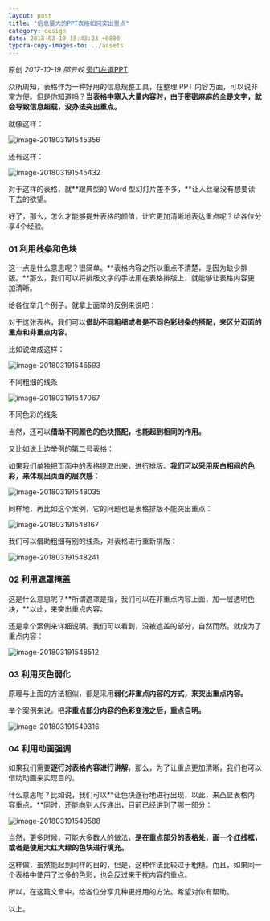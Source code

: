 ```yaml
---
layout: post
title: "信息量大的PPT表格如何突出重点"
category: design
date: 2018-03-19 15:43:23 +0800
typora-copy-images-to: ../assets
---
```


原创 *2017-10-19* *邵云蛟* [旁门左道PPT](https://mp.weixin.qq.com/s?__biz=MzU2ODEyNzY3Mw==&mid=2247487101&idx=1&sn=c8de73b95cf909e84fd9447505a0942e&scene=19##)

众所周知，表格作为一种好用的信息规整工具，在整理 PPT 内容方面，可以说非常方便。但是你知道吗？**当表格中塞入大量内容时，由于密密麻麻的全是文字，就会导致信息超载，没办法突出重点。**

就像这样：

![image-201803191545356](../assets/image-201803191545356.png)

还有这样：

![image-201803191545432](../assets/image-201803191545432.png)

对于这样的表格，就**跟典型的 Word 型幻灯片差不多，**让人丝毫没有想要读下去的欲望。

好了，那么，怎么才能够提升表格的颜值，让它更加清晰地表达重点呢？给各位分享4个经验。



### 01 利用线条和色块



这一点是什么意思呢？很简单。**表格内容之所以重点不清楚，是因为缺少排版。**那么，我们可以将排版文字的手法用在表格排版上，就能够让表格内容更加清晰。

给各位举几个例子。就拿上面举的反例来说吧：

对于这张表格，我们可以**借助不同粗细或者是不同色彩线条的搭配，来区分页面的重点和非重点内容。**

比如说做成这样：

![image-201803191546593](../assets/image-201803191546593.png)

不同粗细的线条

![image-201803191547067](../assets/image-201803191547067.png)

不同色彩的线条

当然，还可以**借助不同颜色的色块搭配，也能起到相同的作用。**

又比如说上边举例的第二号表格：

如果我们单独把页面中的表格提取出来，进行排版。**我们可以采用灰白相间的色彩，来体现出页面的层次感：**

![image-201803191548035](../assets/image-201803191548035.png)

同样地，再比如这个案例，它的问题也是表格排版不能突出重点：

![image-201803191548167](../assets/image-201803191548167.png)

我们可以借助粗细有别的线条，对表格进行重新排版：

![image-201803191548241](../assets/image-201803191548241.png)



### 02 利用遮罩掩盖



这是什么意思呢？**所谓遮罩是指，我们可以在非重点内容上面，加一层透明色块，**以此，来突出重点内容。

还是拿个案例来详细说明。我们可以看到，没被遮盖的部分，自然而然，就成为了重点内容：

![image-201803191548512](../assets/image-201803191548512.png)



### 03 利用灰色弱化



原理与上面的方法相似，都是采用**弱化非重点内容的方式，来突出重点内容。**

举个案例来说。把**非重点部分内容的色彩变浅之后，重点自明。**

![image-201803191549316](../assets/image-201803191549316.png)



### 04 利用动画强调



如果我们需要**逐行对表格内容进行讲解**，那么，为了让重点更加清晰，我们也可以借助动画来实现目的。

什么意思呢？比如说，我们可以**让色块逐行地进行出现，以此，来凸显表格内容重点。**同时，还能向别人传递出，目前已经讲到了哪一部分：

![image-201803191549588](../assets/image-201803191549588.png)

当然，更多时候，可能大多数人的做法，**是在重点部分的表格处，画一个红线框，或者是使用大红大绿的色块进行填充。**

这样做，虽然能起到同样的目的，但是，这种作法比较过于粗糙。而且，如果同一个表格中使用了过多的色彩，也会反过来干扰内容的重点。

所以，在这篇文章中，给各位分享几种更好用的方法。希望对你有帮助。

以上。
